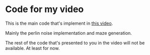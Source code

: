 # Code for my video

This is the main code that's implement in [this video](https://youtu.be/oAwlk0j5RUM).

Mainly the perlin noise implementation and maze generation.

The rest of the code that's presented to you in the video will not be available.
At least for now.
